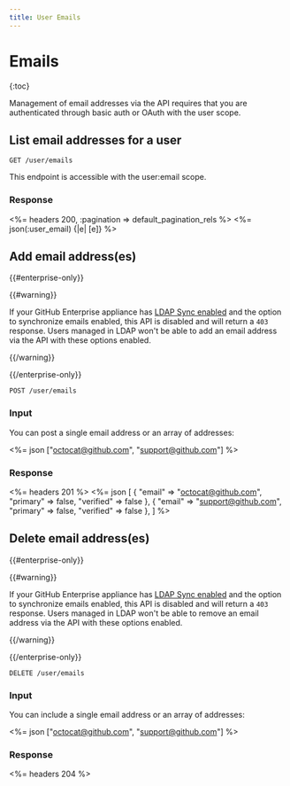 ```yaml
---
title: User Emails
---
```


# Emails

{:toc}

Management of email addresses via the API requires that you are
authenticated through basic auth or OAuth with the user scope.

## List email addresses for a user

    GET /user/emails

This endpoint is accessible with the user:email scope.

### Response

<%= headers 200, :pagination => default_pagination_rels %>
<%= json(:user_email) {|e| [e]} %>

## Add email address(es)

{{#enterprise-only}}

{{#warning}}

If your GitHub Enterprise appliance has [LDAP Sync enabled](https://help.github.com/enterprise/2.1/admin/guides/user-management/using-ldap) and the option to synchronize emails enabled, this API is disabled and will return a `403` response. Users managed in LDAP won't be able to add an email address via the API with these options enabled.

{{/warning}}

{{/enterprise-only}}

    POST /user/emails

### Input

You can post a single email address or an array of addresses:

<%= json ["octocat@github.com", "support@github.com"] %>

### Response

<%= headers 201 %>
<%= json [
  {
    "email" => "octocat@github.com",
    "primary" => false,
    "verified" => false
  },
  {
    "email" => "support@github.com",
    "primary" => false,
    "verified" => false
  },
] %>

## Delete email address(es)

{{#enterprise-only}}

{{#warning}}

If your GitHub Enterprise appliance has [LDAP Sync enabled](https://help.github.com/enterprise/2.1/admin/guides/user-management/using-ldap) and the option to synchronize emails enabled, this API is disabled and will return a `403` response. Users managed in LDAP won't be able to remove an email address via the API with these options enabled.

{{/warning}}

{{/enterprise-only}}

    DELETE /user/emails

### Input

You can include a single email address or an array of addresses:

<%= json ["octocat@github.com", "support@github.com"] %>

### Response

<%= headers 204 %>


[media-types]: /v3/media
